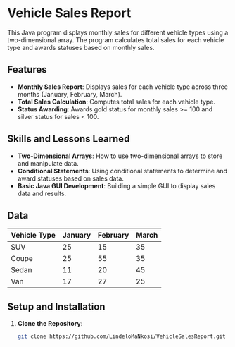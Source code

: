 # Vehicle Sales Report

This Java program displays monthly sales for different vehicle types using a two-dimensional array. The program calculates total sales for each vehicle type and awards statuses based on monthly sales.

## Features

- **Monthly Sales Report**: Displays sales for each vehicle type across three months (January, February, March).
- **Total Sales Calculation**: Computes total sales for each vehicle type.
- **Status Awarding**: Awards gold status for monthly sales >= 100 and silver status for sales < 100.

## Skills and Lessons Learned

- **Two-Dimensional Arrays**: How to use two-dimensional arrays to store and manipulate data.
- **Conditional Statements**: Using conditional statements to determine and award statuses based on sales data.
- **Basic Java GUI Development**: Building a simple GUI to display sales data and results.

## Data

| Vehicle Type | January | February | March |
|--------------|---------|----------|-------|
| SUV          | 25      | 15       | 35    |
| Coupe        | 25      | 55       | 35    |
| Sedan        | 11      | 20       | 45    |
| Van          | 17      | 27       | 25    |

## Setup and Installation

1. **Clone the Repository**:
   ```sh
   git clone https://github.com/LindeloMaNkosi/VehicleSalesReport.git
